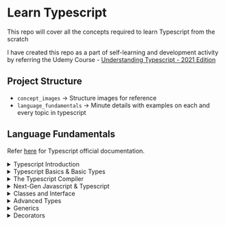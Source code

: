 # Learn Typescript

This repo will cover all the concepts required to learn Typescript from the scratch

I have created this repo as a part of self-learning and development activity by referring the Udemy Course - [Understanding Typescript - 2021 Edition](https://www.udemy.com/course/understanding-typescript)

## Project Structure

-   `concept_images` → Structure images for reference
-   `language_fundamentals` → Minute details with examples on each and every topic in typescript

## Language Fundamentals

Refer [here](https://www.typescriptlang.org/docs/) for Typescript official documentation.

<details>
  <summary>Typescript Introduction</summary>

#### List of topics coverd under this section:

-   [Intro to Typescript](https://github.com/kunalashar25/learn-typescript/blob/main/language_fundamentals/getting_started/intro_to_ts/intro_to_typescript.txt)
-   [Convert JS code to TS code](https://github.com/kunalashar25/learn-typescript/blob/main/language_fundamentals/getting_started/using_typescript)
-   [Advantages of using TS](https://github.com/kunalashar25/learn-typescript/blob/main/language_fundamentals/getting_started/ts_advantages/ts_advantages.txt)
-   [Course Outline](https://github.com/kunalashar25/learn-typescript/blob/main/concept_images/getting_started/course_outline.png)
</details>

<details>
  <summary>Typescript Basics & Basic Types</summary>

#### List of topics coverd under this section:

-   [Using Types](https://github.com/kunalashar25/learn-typescript/blob/main/language_fundamentals/ts_basics_and_basic_types/using_types)
-   [Working with number, strings, and booleans](https://github.com/kunalashar25/learn-typescript/blob/main/language_fundamentals/ts_basics_and_basic_types/working_with_number_strings_booleans)
-   [Object Types](https://github.com/kunalashar25/learn-typescript/blob/main/language_fundamentals/ts_basics_and_basic_types/object_types)
-   [Array Types](https://github.com/kunalashar25/learn-typescript/blob/main/language_fundamentals/ts_basics_and_basic_types/array_types)
-   [Tuple Types](https://github.com/kunalashar25/learn-typescript/blob/main/language_fundamentals/ts_basics_and_basic_types/tuple_types)
-   [Working with Enums](https://github.com/kunalashar25/learn-typescript/blob/main/language_fundamentals/ts_basics_and_basic_types/working_with_enums)
-   [Union Types](https://github.com/kunalashar25/learn-typescript/blob/main/language_fundamentals/ts_basics_and_basic_types/union_types)
-   [Literal Types](https://github.com/kunalashar25/learn-typescript/blob/main/language_fundamentals/ts_basics_and_basic_types/literal_types)
-   [Type Alias or Custom Types](https://github.com/kunalashar25/learn-typescript/blob/main/language_fundamentals/ts_basics_and_basic_types/type_alias_or_custom_types)
-   [Function Return Types and "void"](https://github.com/kunalashar25/learn-typescript/blob/main/language_fundamentals/ts_basics_and_basic_types/function_return_type_and_void)
-   [Functions as Types](https://github.com/kunalashar25/learn-typescript/blob/main/language_fundamentals/ts_basics_and_basic_types/functions_as_types)
-   [Functions Types and Callbacks](https://github.com/kunalashar25/learn-typescript/blob/main/language_fundamentals/ts_basics_and_basic_types/function_types_and_callbacks)
-   [The Unknown Type](https://github.com/kunalashar25/learn-typescript/blob/main/language_fundamentals/ts_basics_and_basic_types/unknown_type)
-   [The Never Type](https://github.com/kunalashar25/learn-typescript/blob/main/language_fundamentals/ts_basics_and_basic_types/never_type)
</details>

<details>
  <summary>The Typescript Compiler</summary>

#### List of topics coverd under this section:

-   [Using "Watch Mode"](https://github.com/kunalashar25/learn-typescript/blob/main/language_fundamentals/the_ts_compiler/using_watch_mode/watch_mode.txt)
-   [Compile Entire Project](https://github.com/kunalashar25/learn-typescript/blob/main/language_fundamentals/the_ts_compiler/compiling_entire_project/compile_entire_project.txt)
-   [Include and Exclude Files](https://github.com/kunalashar25/learn-typescript/blob/main/language_fundamentals/the_ts_compiler/include_and_exclude_files/include_and_exclude.txt)

<B>Resources</B>

-   Check all configuration related to `tsconfig.json` [here](https://www.typescriptlang.org/docs/handbook/tsconfig-json.html)
-   Check `tsc` CLI options [here](https://www.typescriptlang.org/docs/handbook/compiler-options.html)

</details>

<details>
  <summary>Next-Gen Javascript & Typescript</summary>

#### List of topics coverd under this section:

-   [Let vs Const](https://github.com/kunalashar25/learn-typescript/blob/main/language_fundamentals/next_gen_js_and_ts/let_and_const)
-   [Arrow Functions](https://github.com/kunalashar25/learn-typescript/blob/main/language_fundamentals/next_gen_js_and_ts/arrow_functions)
-   [Default Function Value](https://github.com/kunalashar25/learn-typescript/blob/main/language_fundamentals/next_gen_js_and_ts/default_function_value)
-   [The Spread Operator](https://github.com/kunalashar25/learn-typescript/blob/main/language_fundamentals/next_gen_js_and_ts/the_spread_operator)
-   [Rest Parameters](https://github.com/kunalashar25/learn-typescript/blob/main/language_fundamentals/next_gen_js_and_ts/rest_parameters)
-   [Array & Object Destructuring](https://github.com/kunalashar25/learn-typescript/blob/main/language_fundamentals/next_gen_js_and_ts/array_and_object_destructuring)

<B>Resources</B>

-   Refer [here](https://kangax.github.io/compat-table/es6/) to see compatibility table
</details>

<details>
  <summary>Classes and Interface</summary>

#### List of topics coverd under this section:

<B>Classes</B>

-   [What are classes?](https://github.com/kunalashar25/learn-typescript/blob/main/concept_images/classes_and_interface/classes/object_vs_class.png)
-   [Creating First Class](https://github.com/kunalashar25/learn-typescript/blob/main/language_fundamentals/classes_and_interface/classes/creating_first_class)
-   [Constructor Function and This keyword](https://github.com/kunalashar25/learn-typescript/blob/main/language_fundamentals/classes_and_interface/classes/constructor_function_and_this_keyword)
-   [Private and Public Access Modifiers](https://github.com/kunalashar25/learn-typescript/blob/main/language_fundamentals/classes_and_interface/classes/private_and_public_access_modifiers)
-   [Shorthand Initialization](https://github.com/kunalashar25/learn-typescript/blob/main/language_fundamentals/classes_and_interface/classes/shorthand_initialization)
-   [Readonly Properties](https://github.com/kunalashar25/learn-typescript/blob/main/language_fundamentals/classes_and_interface/classes/readonly_properties)
-   [Inheritance Structure](https://github.com/kunalashar25/learn-typescript/blob/main/language_fundamentals/classes_and_interface/classes/inheritance)
-   [Overriding Properting and using protected modifier](https://github.com/kunalashar25/learn-typescript/blob/main/language_fundamentals/classes_and_interface/classes/overriding_properties_and_protected_modifier)
-   [Getters and Setters](https://github.com/kunalashar25/learn-typescript/blob/main/language_fundamentals/classes_and_interface/classes/getters_and_setters)
-   [Static Methods and Properties](https://github.com/kunalashar25/learn-typescript/blob/main/language_fundamentals/classes_and_interface/classes/static_methods_and_properties)
-   [Abstract Classes](https://github.com/kunalashar25/learn-typescript/blob/main/language_fundamentals/classes_and_interface/classes/abstract_classes)
-   [Singeton Pattern and Private Constructor](https://github.com/kunalashar25/learn-typescript/blob/main/language_fundamentals/classes_and_interface/classes/singleton_and_private_constructor)

<B>Interfaces</B>

-   [Creating First Interface](https://github.com/kunalashar25/learn-typescript/blob/main/language_fundamentals/classes_and_interface/interfaces/creating_first_interface)
-   [Using Interface with Classes](https://github.com/kunalashar25/learn-typescript/blob/main/language_fundamentals/classes_and_interface/interfaces/using_interface_with_classes)
-   [Extending Interfaces](https://github.com/kunalashar25/learn-typescript/blob/main/language_fundamentals/classes_and_interface/interfaces/extending_interfaces)
-   [Interface as Function Types](https://github.com/kunalashar25/learn-typescript/blob/main/language_fundamentals/classes_and_interface/interfaces/interface_as_function_types)
-   [Optional Parameters and Properties](https://github.com/kunalashar25/learn-typescript/blob/main/language_fundamentals/classes_and_interface/interfaces/optional_parameters_and_properties)

</details>

<details>
  <summary>Advanced Types</summary>

#### List of topics coverd under this section:

-   [Intersection Types](https://github.com/kunalashar25/learn-typescript/blob/main/language_fundamentals/advanced_types/intersection_types)
-   [Type Guards](https://github.com/kunalashar25/learn-typescript/blob/main/language_fundamentals/advanced_types/type_guards)
-   [Discriminated Unions](https://github.com/kunalashar25/learn-typescript/blob/main/language_fundamentals/advanced_types/discriminated_unions)
-   [Type Casting](https://github.com/kunalashar25/learn-typescript/blob/main/language_fundamentals/advanced_types/type_casting)
-   [Index Properties](https://github.com/kunalashar25/learn-typescript/blob/main/language_fundamentals/advanced_types/index_properties)
-   [Function Overloads](https://github.com/kunalashar25/learn-typescript/blob/main/language_fundamentals/advanced_types/function_overloads)
-   [Optional Chaining](https://github.com/kunalashar25/learn-typescript/blob/main/language_fundamentals/advanced_types/optional_chaining)
-   [Nullish Coalescing](https://github.com/kunalashar25/learn-typescript/blob/main/language_fundamentals/advanced_types/nullish_coalescing)

</details>

<details>
  <summary>Generics</summary>

#### List of topics coverd under this section:

<B>Functions</B>

-   [What are Generics & Built-In Generics](https://github.com/kunalashar25/learn-typescript/blob/main/language_fundamentals/generics/functions/what_are_generics)
-   [Creating a Generic Function](https://github.com/kunalashar25/learn-typescript/blob/main/language_fundamentals/generics/functions/creating_a_generic_function)
-   [Working with Constraints](https://github.com/kunalashar25/learn-typescript/blob/main/language_fundamentals/generics/functions/working_with_constraints)
-   [Another Generic Functions](https://github.com/kunalashar25/learn-typescript/blob/main/language_fundamentals/generics/functions/another_generic_function)
-   [The "keyof" constraint](https://github.com/kunalashar25/learn-typescript/blob/main/language_fundamentals/generics/functions/the_key_of_constraint)

<B>Classes</B>

-   [The Generic Classes](https://github.com/kunalashar25/learn-typescript/blob/main/language_fundamentals/generics/classes/introduction)

<B>Utility Types</B>

-   [Partial Types](https://github.com/kunalashar25/learn-typescript/blob/main/language_fundamentals/generics/utility_types/partial_types)
-   [Read-only Types](https://github.com/kunalashar25/learn-typescript/blob/main/language_fundamentals/generics/utility_types/readonly_types)

<B>Resources</B>

-   Learn more about Generics [here](https://www.typescriptlang.org/docs/handbook/2/generics.html)
</details>

<details>
  <summary>Decorators</summary>

#### List of topics coverd under this section:

-   [First Class Decorator](https://github.com/kunalashar25/learn-typescript/blob/main/language_fundamentals/decorators/first_class_decorator)
-   [Working with Decorator Factories](https://github.com/kunalashar25/learn-typescript/blob/main/language_fundamentals/decorators/decorator_factories)
-   [Building More useful Decorator](https://github.com/kunalashar25/learn-typescript/blob/main/language_fundamentals/decorators/building_more_useful_decorator)
-   [Adding multiple Decorators](https://github.com/kunalashar25/learn-typescript/blob/main/language_fundamentals/decorators/adding_multiple_decorators)
-   [Creating property Decorators](https://github.com/kunalashar25/learn-typescript/blob/main/language_fundamentals/decorators/property_decorator)
-   [Accessor and Parameter Decorator](https://github.com/kunalashar25/learn-typescript/blob/main/language_fundamentals/decorators/accessor_and_parameter_decorator)
-   [When are Decorator Executed?](https://github.com/kunalashar25/learn-typescript/blob/main/language_fundamentals/decorators/when_do_decorator_execute/info.txt)

</details>
